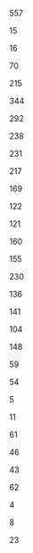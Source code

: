 557

15

16

70

215

344

292

238

231

217

169

122

121

160

155

230

136

141

104

148

59

54

5

11

61

46

43

62

4

8

23